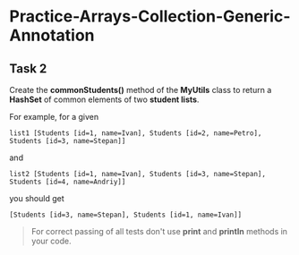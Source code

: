 # Practice-Arrays-Collection-Generic-Annotation
## Task 2

Create the **commonStudents()** method of the **MyUtils** class to return a **HashSet** of common elements of two **student lists**.

For example, for a given
```
list1 [Students [id=1, name=Ivan], Students [id=2, name=Petro], Students [id=3, name=Stepan]]
```
and
```
list2 [Students [id=1, name=Ivan], Students [id=3, name=Stepan], Students [id=4, name=Andriy]]
```
you should get
```
[Students [id=3, name=Stepan], Students [id=1, name=Ivan]]
```
> For correct passing of all tests don't use **print** and **println** methods in your code.
